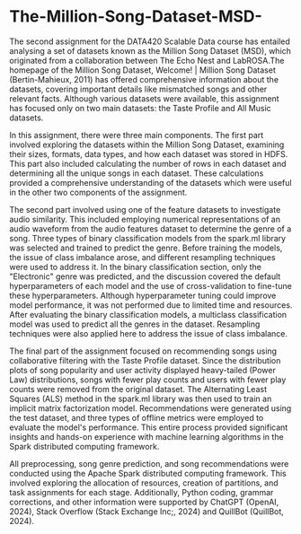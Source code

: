 # The-Million-Song-Dataset-MSD-
The second assignment for the DATA420 Scalable Data course has entailed analysing a set of datasets known as the Million Song Dataset (MSD), which originated from a collaboration between The Echo Nest and LabROSA.The homepage of the Million Song Dataset, Welcome! | Million Song Dataset (Bertin-Mahieux, 2011) has offered comprehensive information about the datasets, covering important details like mismatched songs and other relevant facts. Although various datasets were available, this assignment has focused only on two main datasets: the Taste Profile and All Music datasets.

In this assignment, there were three main components. The first part involved exploring the datasets within the Million Song Dataset, examining their sizes, formats, data types, and how each dataset was stored in HDFS. This part also included calculating the number of rows in each dataset and determining all the unique songs in each dataset. These calculations provided a comprehensive understanding of the datasets which were useful in the other two components of the assignment.

The second part involved using one of the feature datasets to investigate audio similarity. This included employing numerical representations of an audio waveform from the audio features dataset to determine the genre of a song. Three types of binary classification models from the spark.ml library was selected and trained to predict the genre. Before training the models, the issue of class imbalance arose, and different resampling techniques were used to address it. In the binary classification section, only the "Electronic" genre was predicted, and the discussion covered the default hyperparameters of each model and the use of cross-validation to fine-tune these hyperparameters. Although hyperparameter tuning could improve model performance, it was not performed due to limited time and resources. After evaluating the binary classification models, a multiclass classification model was used to predict all the genres in the dataset. Resampling techniques were also applied here to address the issue of class imbalance.

The final part of the assignment focused on recommending songs using collaborative filtering with the Taste Profile dataset. Since the distribution plots of song popularity and user activity displayed heavy-tailed (Power Law) distributions, songs with fewer play counts and users with fewer play counts were removed from the original dataset. The Alternating Least Squares (ALS) method in the spark.ml library was then used to train an implicit matrix factorization model. Recommendations were generated using the test dataset, and three types of offline metrics were employed to evaluate the model's performance. This entire process provided significant insights and hands-on experience with machine learning algorithms in the Spark distributed computing framework.

All preprocessing, song genre prediction, and song recommendations were conducted using the Apache Spark distributed computing framework. This involved exploring the allocation of resources, creation of partitions, and task assignments for each stage. Additionally, Python coding, grammar corrections, and other information were supported by ChatGPT (OpenAI, 2024), Stack Overflow (Stack Exchange Inc;, 2024) and QuillBot (QuillBot, 2024).
